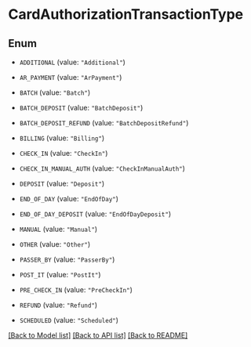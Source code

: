 # CardAuthorizationTransactionType

## Enum


* `ADDITIONAL` (value: `"Additional"`)

* `AR_PAYMENT` (value: `"ArPayment"`)

* `BATCH` (value: `"Batch"`)

* `BATCH_DEPOSIT` (value: `"BatchDeposit"`)

* `BATCH_DEPOSIT_REFUND` (value: `"BatchDepositRefund"`)

* `BILLING` (value: `"Billing"`)

* `CHECK_IN` (value: `"CheckIn"`)

* `CHECK_IN_MANUAL_AUTH` (value: `"CheckInManualAuth"`)

* `DEPOSIT` (value: `"Deposit"`)

* `END_OF_DAY` (value: `"EndOfDay"`)

* `END_OF_DAY_DEPOSIT` (value: `"EndOfDayDeposit"`)

* `MANUAL` (value: `"Manual"`)

* `OTHER` (value: `"Other"`)

* `PASSER_BY` (value: `"PasserBy"`)

* `POST_IT` (value: `"PostIt"`)

* `PRE_CHECK_IN` (value: `"PreCheckIn"`)

* `REFUND` (value: `"Refund"`)

* `SCHEDULED` (value: `"Scheduled"`)


[[Back to Model list]](../README.md#documentation-for-models) [[Back to API list]](../README.md#documentation-for-api-endpoints) [[Back to README]](../README.md)


